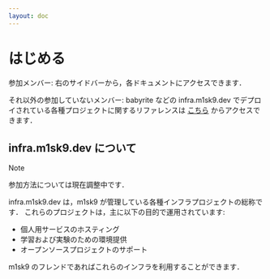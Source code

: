 ```yaml
---
layout: doc
---
```


# はじめる

参加メンバー: 右のサイドバーから，各ドキュメントにアクセスできます．


それ以外の参加していないメンバー: babyrite などの infra.m1sk9.dev でデプロイされている各種プロジェクトに関するリファレンスは [こちら](../reference/index.md) からアクセスできます．

## infra.m1sk9.dev について

> [!NOTE]
> 参加方法については現在調整中です．

infra.m1sk9.dev は，m1sk9 が管理している各種インフラプロジェクトの総称です． これらのプロジェクトは，主に以下の目的で運用されています:

- 個人用サービスのホスティング
- 学習および実験のための環境提供
- オープンソースプロジェクトのサポート

m1sk9 のフレンドであればこれらのインフラを利用することができます．
